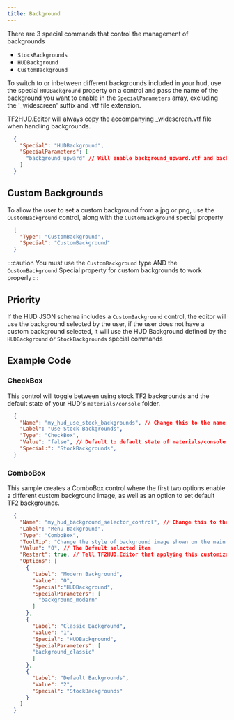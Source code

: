 ```yaml
---
title: Background
---
```


There are 3 special commands that control the management of backgrounds

 - `StockBackgrounds`
 - `HUDBackground`
 - `CustomBackground`

To switch to or inbetween different backgrounds included in your hud, use the special `HUDBackground` property on a control and pass the name of the background you want to enable in the `SpecialParameters` array, excluding the '_widescreen' suffix and .vtf file extension.

TF2HUD.Editor will always copy the accompanying _widescreen.vtf file when handling backgrounds.

```json
  {
    "Special": "HUDBackground",
    "SpecialParameters": [
      "background_upward" // Will enable background_upward.vtf and background_upward_widescreen.vtf
    ]
  }
```

## Custom Backgrounds

To allow the user to set a custom background from a jpg or png, use the `CustomBackground` control, along with the `CustomBackground` special property

```json
  {
    "Type": "CustomBackground",
    "Special": "CustomBackground"
  }
```

:::caution
You must use the `CustomBackground` type AND the `CustomBackground` Special property for custom backgrounds to work properly
:::

## Priority

If the HUD JSON schema includes a `CustomBackground` control, the editor will use the background selected by the user, if the user does not have a custom background selected, it will use the HUD Background defined by the `HUDBackground` or `StockBackgrounds` special commands

## Example Code

### CheckBox

This control will toggle between using stock TF2 backgrounds and the default state of your HUD's `materials/console` folder.

```json
  {
    "Name": "my_hud_use_stock_backgrounds", // Change this to the name of your hud and provide a name for the control
    "Label": "Use Stock Backgrounds",
    "Type": "CheckBox",
    "Value": "false", // Default to default state of materials/console folder
    "Special:": "StockBackgrounds",
  }
```

### ComboBox

This sample creates a ComboBox control where the first two options enable a different custom background image, as well as an option to set default TF2 backgrounds.

```json
  {
    "Name": "my_hud_background_selector_control", // Change this to the name of your hud and provide a name for the control
    "Label": "Menu Background",
    "Type": "ComboBox",
    "ToolTip": "Change the style of background image shown on the main menu.",
    "Value": "0", // The Default selected item
    "Restart": true, // Tell TF2HUD.Editor that applying this customization requires restarting TF2
    "Options": [
      {
        "Label": "Modern Background",
        "Value": "0",
        "Special":"HUDBackground",
        "SpecialParameters": [
          "background_modern"
        ]
      },
      {
        "Label": "Classic Background",
        "Value": "1",
        "Special": "HUDBackground",
        "SpecialParameters": [
        "background_classic"
        ]
      },
      {
        "Label": "Default Backgrounds",
        "Value": "2",
        "Special": "StockBackgrounds"
      }
    ]
  }
```